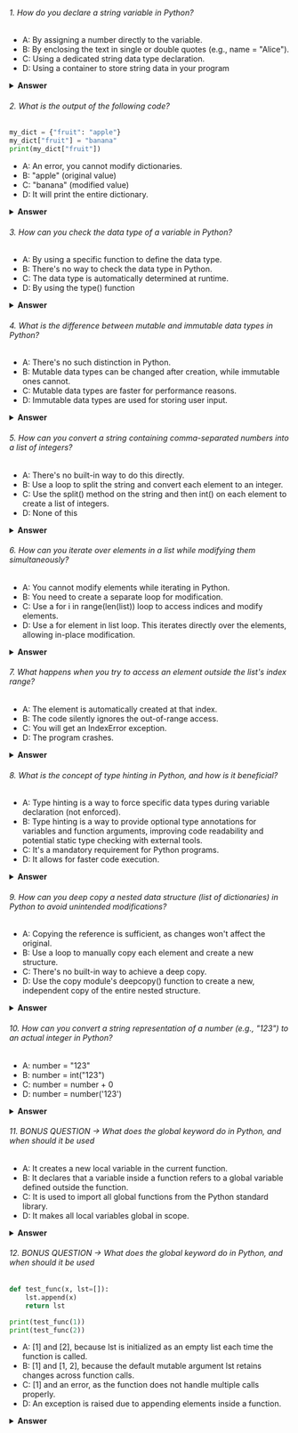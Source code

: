 ###### 1. How do you declare a string variable in Python?

- A: By assigning a number directly to the variable.
- B: By enclosing the text in single or double quotes (e.g., name = "Alice").
- C: Using a dedicated string data type declaration.
- D: Using a container to store string data in your program

<details><summary><b>Answer</b></summary>
<p>

#### Correct Answer ->  B: By enclosing the text in single or double quotes (e.g., name = "Alice").

</p>
</details>

###### 2. What is the output of the following code?

```python
my_dict = {"fruit": "apple"}
my_dict["fruit"] = "banana"
print(my_dict["fruit"])

```

- A: An error, you cannot modify dictionaries.
- B: "apple" (original value)
- C: "banana" (modified value)
- D: It will print the entire dictionary.

<details><summary><b>Answer</b></summary>
<p>

#### Correct Answer -> C: "banana" (modified value)

</p>
</details>

###### 3. How can you check the data type of a variable in Python?

- A: By using a specific function to define the data type.
- B: There's no way to check the data type in Python.
- C: The data type is automatically determined at runtime.
- D: By using the type() function 

<details><summary><b>Answer</b></summary>
<p>

#### Correct Answer -> D: By using the type() function (e.g., print(type(variable_name))).

</p>
</details>

###### 4. What is the difference between mutable and immutable data types in Python?

- A: There's no such distinction in Python.
- B: Mutable data types can be changed after creation, while immutable ones cannot.
- C: Mutable data types are faster for performance reasons.
- D: Immutable data types are used for storing user input.

<details><summary><b>Answer</b></summary>
<p>

#### Correct Answer -> Mutable data types (like lists, dictionaries) can be modified after creation, while immutable ones (like strings, numbers, tuples) cannot have their elements changed.

</p>
</details>

###### 5. How can you convert a string containing comma-separated numbers into a list of integers?

- A: There's no built-in way to do this directly.
- B: Use a loop to split the string and convert each element to an integer.
- C: Use the split() method on the string and then int() on each element to create a list of integers.
- D: None of this

<details><summary><b>Answer</b></summary>
<p>

#### Correct Answer -> C: Use the split() method on the string and then int() on each element to create a list of integers.

</p>
</details>

###### 6. How can you iterate over elements in a list while modifying them simultaneously?

- A: You cannot modify elements while iterating in Python.
- B: You need to create a separate loop for modification.
- C: Use a for i in range(len(list)) loop to access indices and modify elements.
- D: Use a for element in list loop. This iterates directly over the elements, allowing in-place modification.

<details><summary><b>Answer</b></summary>
<p>

#### Correct Answer -> D: Use a for element in list loop. This iterates directly over the elements, allowing in-place modification.

</p>
</details>

###### 7. What happens when you try to access an element outside the list's index range?

- A: The element is automatically created at that index.
- B: The code silently ignores the out-of-range access.
- C: You will get an IndexError exception.
- D: The program crashes.

<details><summary><b>Answer</b></summary>
<p>

#### Correct Answer -> C: You will get an IndexError exception.

</p>
</details>

###### 8. What is the concept of type hinting in Python, and how is it beneficial?

- A: Type hinting is a way to force specific data types during variable declaration (not enforced).
- B: Type hinting is a way to provide optional type annotations for variables and function arguments, improving code readability and potential static type checking with external tools.
- C: It's a mandatory requirement for Python programs.
- D: It allows for faster code execution.

<details><summary><b>Answer</b></summary>
<p>

#### Correct Answer -> B: Type hinting is a way to provide optional type annotations for variables and function arguments, improving code readability and potential static type checking with external tools.

</p>
</details>

###### 9. How can you deep copy a nested data structure (list of dictionaries) in Python to avoid unintended modifications?

- A: Copying the reference is sufficient, as changes won't affect the original.
- B: Use a loop to manually copy each element and create a new structure.
- C: There's no built-in way to achieve a deep copy.
- D: Use the copy module's deepcopy() function to create a new, independent copy of the entire nested structure.

<details><summary><b>Answer</b></summary>
<p>

#### Correct Answer -> D: Use the copy module's deepcopy() function to create a new, independent copy of the entire nested structure.

</p>
</details>

###### 10. How can you convert a string representation of a number (e.g., "123") to an actual integer in Python?

- A: number = "123"
- B: number = int("123")
- C: number = number + 0
- D: number = number('123')

<details><summary><b>Answer</b></summary>
<p>

#### Correct Answer -> number = int("123")
</p>
</details>


###### 11. BONUS QUESTION -> What does the global keyword do in Python, and when should it be used

- A: It creates a new local variable in the current function.
- B: It declares that a variable inside a function refers to a global variable defined outside the function.
- C: It is used to import all global functions from the Python standard library.
- D: It makes all local variables global in scope.

<details><summary><b>Answer</b></summary>
<p>

#### Correct Answer -> B: It declares that a variable inside a function refers to a global variable defined outside the function.

</p>
</details>

###### 12. BONUS QUESTION -> What does the global keyword do in Python, and when should it be used

```python
def test_func(x, lst=[]):
    lst.append(x)
    return lst

print(test_func(1))
print(test_func(2))

```

- A: [1] and [2], because lst is initialized as an empty list each time the function is called.
- B: [1] and [1, 2], because the default mutable argument lst retains changes across function calls.
- C: [1] and an error, as the function does not handle multiple calls properly.
- D: An exception is raised due to appending elements inside a function.

<details><summary><b>Answer</b></summary>
<p>

#### Correct Answer -> B: [1] and [1, 2], because the default mutable argument lst retains changes across function calls.

</p>
</details>
